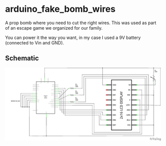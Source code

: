 # arduino_fake_bomb_wires
A prop bomb where you need to cut the right wires. This was used as part of an escape game we organized for our family.

You can power it the way you want, in my case I used a 9V battery (connected to Vin and GND).

## Schematic
![Reset circuit](fake_bomb_schematic.png?raw=true)
